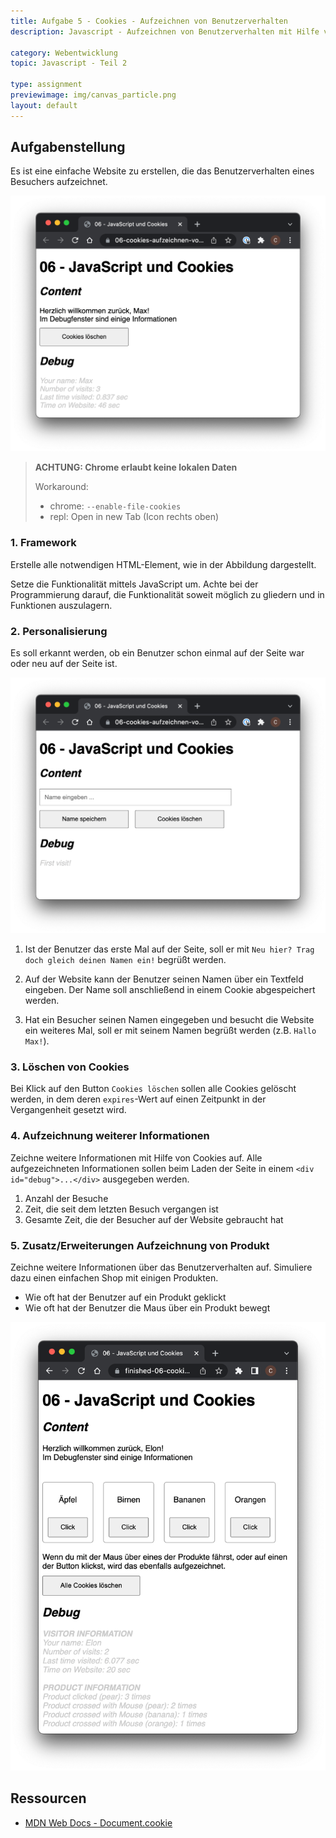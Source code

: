 ```yaml
---
title: Aufgabe 5 - Cookies - Aufzeichnen von Benutzerverhalten
description: Javascript - Aufzeichnen von Benutzerverhalten mit Hilfe von Cookies

category: Webentwicklung
topic: Javascript - Teil 2

type: assignment
previewimage: img/canvas_particle.png
layout: default
---
```


## Aufgabenstellung

Es ist eine einfache Website zu erstellen, die das Benutzerverhalten eines Besuchers aufzeichnet.

![Beispielhafte Umsetzung](img/js_cookies_data.png)

> **ACHTUNG: Chrome erlaubt keine lokalen Daten**
>
> Workaround:
>
> * chrome: `--enable-file-cookies`
> * repl: Open in new Tab (Icon rechts oben)

### 1. Framework

Erstelle alle notwendigen HTML-Element, wie in der Abbildung dargestellt.


Setze die Funktionalität mittels JavaScript um. Achte bei der Programmierung darauf, die Funktionalität soweit möglich zu gliedern und in Funktionen auszulagern.

### 2. Personalisierung
Es soll erkannt werden, ob ein Benutzer schon einmal auf der Seite war oder neu auf der Seite ist.

![Beispielhafte Umsetzung](img/js_cookies_first.png)

1. Ist der Benutzer das erste Mal auf der Seite, soll er mit `Neu hier? Trag doch gleich deinen
Namen ein!` begrüßt werden.

2. Auf der Website kann der Benutzer seinen Namen über ein Textfeld eingeben. Der Name soll anschließend in einem Cookie abgespeichert werden.

3. Hat ein Besucher seinen Namen eingegeben und besucht die Website ein weiteres Mal, soll er mit seinem Namen begrüßt werden (z.B. `Hallo Max!`).

### 3. Löschen von Cookies
Bei Klick auf den Button `Cookies löschen` sollen alle Cookies gelöscht werden, in dem deren `expires`-Wert auf einen Zeitpunkt in der Vergangenheit gesetzt wird.

### 4. Aufzeichnung weiterer Informationen

Zeichne weitere Informationen mit Hilfe von Cookies auf. Alle aufgezeichneten Informationen sollen beim Laden der Seite in einem `<div id="debug">...</div>` ausgegeben werden.

1. Anzahl der Besuche
2. Zeit, die seit dem letzten Besuch vergangen ist
3. Gesamte Zeit, die der Besucher auf der Website gebraucht hat

### 5. Zusatz/Erweiterungen Aufzeichnung von Produkt

Zeichne weitere Informationen über das Benutzerverhalten auf. Simuliere dazu einen einfachen Shop mit einigen Produkten.

* Wie oft hat der Benutzer auf ein Produkt geklickt
* Wie oft hat der Benutzer die Maus über ein Produkt bewegt

![Beispielhafte Umsetzung zur Erfassung von Shopping-Daten](img/js_cookies_shop.png)

## Ressourcen

* [MDN Web Docs - Document.cookie](https://developer.mozilla.org/en-US/docs/Web/API/Document/cookie)